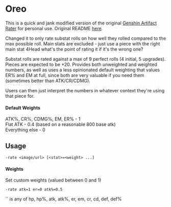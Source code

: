 # Oreo
This is a quick and jank modified version of the original [Genshin Artifact Rater](https://github.com/shrubin/Genshin-Artifact-Rater) for personal use. Original README [here](https://github.com/shrubin/Genshin-Artifact-Rater/blob/master/README.md).

Changed it to only rate substat rolls on how well they rolled compared to the max possible roll. Main stats are excluded - just use a piece with the right main stat 4Head what's the point of rating it if it's the wrong one?

Substat rolls are rated against a max of 9 perfect rolls (4 initial, 5 upgrades). Pieces are expected to be +20. Provides both unweighted and weighted numbers, as well as uses a less opinionated default weighting that values ER% and EM at full, since both are very valuable if you need them (sometimes better than ATK/CR/CDMG).

Users can then just interpret the numbers in whatever context they're using that piece for. 

#### Default Weights

ATK%, CR%, CDMG%, EM, ER% - 1 \
Flat ATK - 0.4 (based on a reasonable 800 base atk) \
Everything else - 0

## Usage

```
-rate <image/url> [<stat>=<weight> ...]
```

#### Weights
Set custom weights (valued between 0 and 1)
```
-rate atk=1 er=0 atk%=0.5
```
\`<stat>` is any of hp, hp%, atk, atk%, er, em, cr, cd, def, def%
